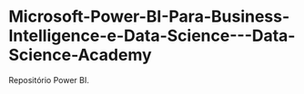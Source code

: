 # Microsoft-Power-BI-Para-Business-Intelligence-e-Data-Science---Data-Science-Academy
Repositório Power BI.
